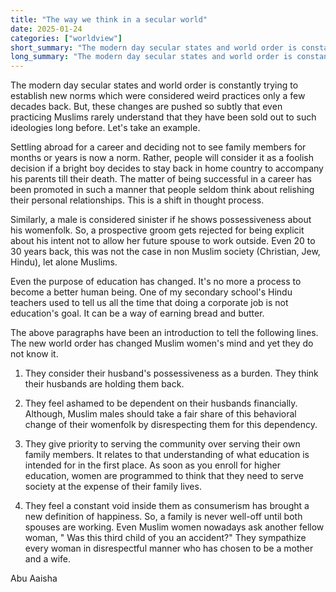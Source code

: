 ```yaml
---
title: "The way we think in a secular world"
date: 2025-01-24
categories: ["worldview"]
short_summary: "The modern day secular states and world order is constantly trying to establish new norms "
long_summary: "The modern day secular states and world order is constantly trying to establish new norms which were considered weird practices only a few decades back."
---
```


The modern day secular states and world order is constantly trying to establish new norms which were considered weird practices only a few decades back. But, these changes are pushed so subtly that even practicing Muslims rarely understand that they have been sold out to such ideologies long before. Let's take an example. 

Settling abroad for a career and deciding not to see family members for months or years is now a norm. Rather, people will consider it as a foolish decision if a bright boy decides to stay back in home country to accompany his parents till their death. The matter of being successful in a career has been promoted in such a manner that people seldom think about relishing their personal relationships. This is a shift in thought process. 

Similarly, a male is considered sinister if he shows possessiveness about his womenfolk. So, a  prospective groom gets rejected for being explicit about his intent not to allow her future spouse to work outside. Even 20 to 30 years back, this was not the case in non Muslim society (Christian, Jew, Hindu), let alone Muslims. 

Even the purpose of education has changed. It's no more a process to become a better human being. One of my secondary school's Hindu teachers used to tell us all the time that doing a corporate job is not education's goal. It can be a way of earning bread and butter.

The above paragraphs have been an introduction to tell the following lines. The new world order has changed Muslim women's mind and yet they do not know it. 

1. They consider their husband's possessiveness as a burden. They think their husbands are holding them back. 

2. They feel ashamed to be dependent on their husbands financially. Although, Muslim males should take a fair share of this behavioral change of their womenfolk by disrespecting them for this dependency.

3. They give priority to serving the community over serving their own family members. It relates to that understanding of what education is intended for in the first place. As soon as you enroll for higher education, women are programmed to think that they need to serve society at the expense of their family lives. 

4. They feel a constant void inside them as consumerism has brought a new definition of happiness. So, a family is never well-off until both spouses are working. Even Muslim women nowadays ask another fellow woman, " Was this third child of you an accident?" They sympathize every woman in disrespectful manner who has chosen to be a mother and a wife. 

Abu Aaisha
